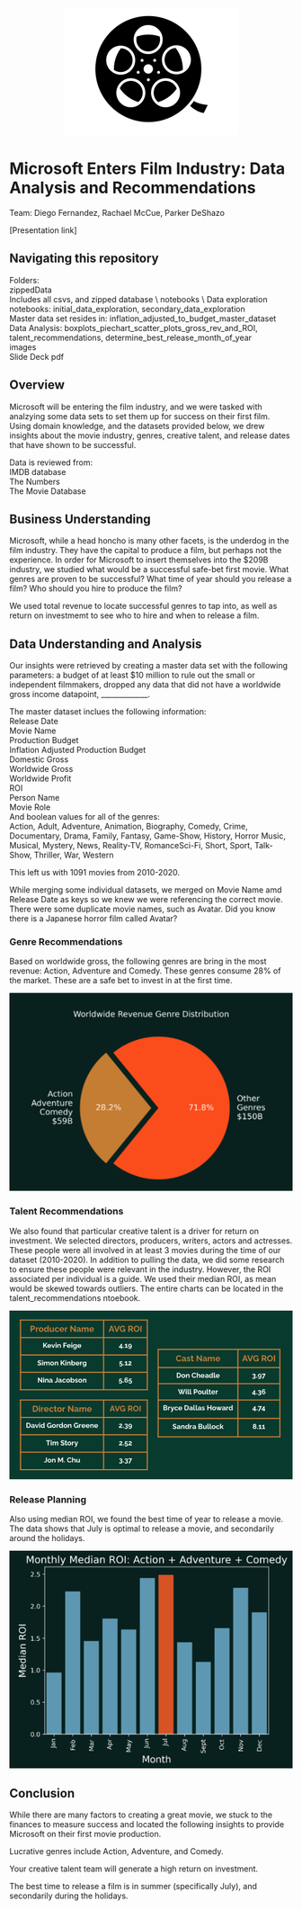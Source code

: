 <p align="center"><img src="images/movie_reel.png" alt="movie reel"></p>

# Microsoft Enters Film Industry: Data Analysis and Recommendations

Team: Diego Fernandez, Rachael McCue, Parker DeShazo

[Presentation link]

## Navigating this repository
Folders: \
  zippedData\
      Includes all csvs, and zipped database \ 
  notebooks \ 
      Data exploration notebooks: initial_data_exploration, secondary_data_exploration\
      Master data set resides in: inflation_adjusted_to_budget_master_dataset \
      Data Analysis: boxplots_piechart_scatter_plots_gross_rev_and_ROI, talent_recommendations, determine_best_release_month_of_year \
  images \
  Slide Deck pdf

## Overview
Microsoft will be entering the film industry, and we were tasked with analzying some data sets to set them up for success on their first film. Using domain knowledge, and the datasets provided below, we drew insights about the movie industry, genres, creative talent, and release dates that have shown to be successful. 

Data is reviewed from:\
  IMDB database\
  The Numbers\
  The Movie Database
  

## Business Understanding
Microsoft, while a head honcho is many other facets, is the underdog in the film industry. They have the capital to produce a film, but perhaps not the experience. In order for Microsoft to insert themselves into the $209B industry, we studied what would be a successful safe-bet first movie. What genres are proven to be successful? What time of year should you release a film? Who should you hire to produce the film? 

We used total revenue to locate successful genres to tap into, as well as return on investmemt to see who to hire and when to release a film. 


## Data Understanding and Analysis

Our insights were retrieved by creating a master data set with the following parameters: a budget of at least $10 million to rule out the small or independent filmmakers, dropped any data that did not have a worldwide gross income datapoint, _____________. 

The master dataset inclues the following information:\
  Release Date\
  Movie Name \
  Production Budget\
  Inflation Adjusted Production Budget\
  Domestic Gross \
  Worldwide Gross\
  Worldwide Profit\
  ROI\
  Person Name\
  Movie Role \
  And boolean values for all of the genres:\
  Action, Adult, Adventure, Animation, Biography, Comedy, Crime, Documentary, Drama, Family, Fantasy, Game-Show, History, Horror Music, Musical, Mystery,   News, Reality-TV, RomanceSci-Fi, Short, Sport, Talk-Show, Thriller, War, Western
 
 This left us with 1091 movies from 2010-2020.
 
 While merging some individual datasets, we merged on Movie Name amd Release Date as keys so we knew we were referencing the correct movie. There were some duplicate movie names, such as Avatar. Did you know there is a Japanese horror film called Avatar? 
 
### Genre Recommendations

Based on worldwide gross, the following genres are bring in the most revenue: Action, Adventure and Comedy. These genres consume 28% of the market. These are a safe bet to invest in at the first time. 

<p align="center"><img src="images/gross_revenue_pie_chart.png" alt="genre pie chart"></p>


### Talent Recommendations

We also found that particular creative talent is a driver for return on investment. We selected directors, producers, writers, actors and actresses. These people were all involved in at least 3 movies during the time of our dataset (2010-2020). In addition to pulling the data, we did some research to ensure these people were relevant in the industry. However, the ROI associated per individual is a guide. We used their median ROI, as mean would be skewed towards outliers. The entire charts can be located in the talent_recommendations ntoebook.

<p align="center"><img src="images/talent_table_names.png" alt="tables of talent recommendations"></p>


### Release Planning

Also using median ROI, we found the best time of year to release a movie. The data shows that July is optimal to release a movie, and secondarily around the holidays.

<p align="center"><img src="images/release_month_roi.png" alt="bar graph of release months"></p>


## Conclusion

While there are many factors to creating a great movie, we stuck to the finances to measure success and located the following insights to provide Microsoft on their first movie production. 

Lucrative genres include Action, Adventure, and Comedy. 

Your creative talent team will generate a high return on investment. 

The best time to release a film is in summer (specifically July), and secondarily during the holidays. 

